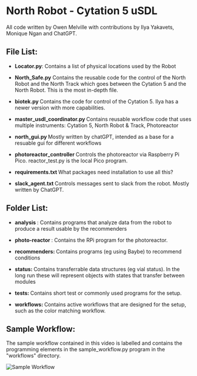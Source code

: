 <h1> North Robot - Cytation 5 uSDL </h1>

All code written by Owen Melville with contributions by Ilya Yakavets, Monique Ngan and ChatGPT. 


<h2>File List:</h2>

- <b>Locator.py</b>: Contains a list of physical locations used by the Robot

- <b>North_Safe.py</b> Contains the reusable code for the control of the North Robot and the North Track which goes between the Cytation 5 and the North Robot. This is the most in-depth file.
  
- <b> biotek.py </b> Contains the code for control of the Cytation 5. Ilya has a newer version with more capabilities.
  
- <b> master_usdl_coordinator.py </b> Contains reusable workflow code that uses multiple instruments: Cytation 5, North Robot & Track, Photoreactor
  
- <b> north_gui.py </b> Mostly written by chatGPT, intended as a base for a resuable gui for different workflows
  
- <b> photoreactor_controller </b> Controls the photoreactor via Raspberry Pi Pico. reactor_test.py is the local Pico program.
  
- <b> requirements.txt </b> What packages need installation to use all this?
  
- <b> slack_agent.txt </b> Controls messages sent to slack from the robot. Mostly written by ChatGPT.

<h2> Folder List: </h2>

- <b> analysis </b>: Contains programs that analyze data from the robot to produce a result usable by the recommenders

- <b> photo-reactor </b>: Contains the RPi program for the photoreactor.
  
- <b> recommenders: </b> Contains programs (eg using Baybe) to recommend conditions
  
- <b> status: </b> Contains transferrable data structures (eg vial status). In the long run these will represent objects with states that transfer between modules
  
- <b> tests: </b> Contains short test or commonly used programs for the setup.
  
- <b> workflows: </b> Contains active workflows that are designed for the setup, such as the color matching workflow. 

<h2> Sample Workflow: </h2>

The sample workflow contained in this video is labelled and contains the programming elements in the sample_workflow.py program in the "workflows" directory. 

![Sample Workflow](https://www.youtube.com/watch?v=b5xtcwcI-eg)


